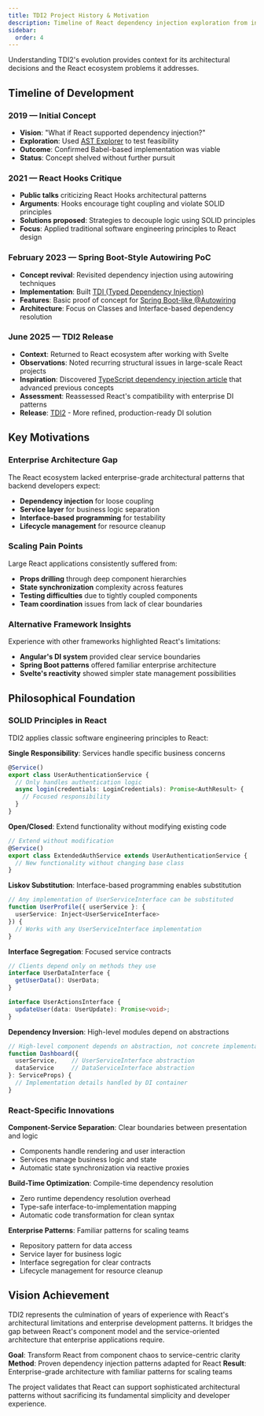 ```yaml
---
title: TDI2 Project History & Motivation
description: Timeline of React dependency injection exploration from initial concept to TDI2 release
sidebar:
  order: 4
---
```


Understanding TDI2's evolution provides context for its architectural decisions and the React ecosystem problems it addresses.

## Timeline of Development

### 2019 — Initial Concept
- **Vision**: "What if React supported dependency injection?"
- **Exploration**: Used [AST Explorer](https://astexplorer.net/) to test feasibility
- **Outcome**: Confirmed Babel-based implementation was viable
- **Status**: Concept shelved without further pursuit

### 2021 — React Hooks Critique
- **Public talks** criticizing React Hooks architectural patterns
- **Arguments**: Hooks encourage tight coupling and violate SOLID principles
- **Solutions proposed**: Strategies to decouple logic using SOLID principles
- **Focus**: Applied traditional software engineering principles to React design

### February 2023 — Spring Boot-Style Autowiring PoC
- **Concept revival**: Revisited dependency injection using autowiring techniques
- **Implementation**: Built [TDI (Typed Dependency Injection)](https://github.com/7frank/tdi)
- **Features**: Basic proof of concept for [Spring Boot-like @Autowiring](https://www.baeldung.com/spring-autowire)
- **Architecture**: Focus on Classes and Interface-based dependency resolution

### June 2025 — TDI2 Release
- **Context**: Returned to React ecosystem after working with Svelte
- **Observations**: Noted recurring structural issues in large-scale React projects
- **Inspiration**: Discovered [TypeScript dependency injection article](https://dev.to/9zemian5/typescript-deserves-a-better-dependency-injection-framework-29bp) that advanced previous concepts
- **Assessment**: Reassessed React's compatibility with enterprise DI patterns
- **Release**: [TDI2](https://github.com/7frank/tdi2) - More refined, production-ready DI solution

## Key Motivations

### Enterprise Architecture Gap
The React ecosystem lacked enterprise-grade architectural patterns that backend developers expect:
- **Dependency injection** for loose coupling
- **Service layer** for business logic separation
- **Interface-based programming** for testability
- **Lifecycle management** for resource cleanup

### Scaling Pain Points
Large React applications consistently suffered from:
- **Props drilling** through deep component hierarchies
- **State synchronization** complexity across features
- **Testing difficulties** due to tightly coupled components
- **Team coordination** issues from lack of clear boundaries

### Alternative Framework Insights
Experience with other frameworks highlighted React's limitations:
- **Angular's DI system** provided clear service boundaries
- **Spring Boot patterns** offered familiar enterprise architecture
- **Svelte's reactivity** showed simpler state management possibilities

## Philosophical Foundation

### SOLID Principles in React
TDI2 applies classic software engineering principles to React:

**Single Responsibility**: Services handle specific business concerns
```typescript
@Service()
export class UserAuthenticationService {
  // Only handles authentication logic
  async login(credentials: LoginCredentials): Promise<AuthResult> {
    // Focused responsibility
  }
}
```

**Open/Closed**: Extend functionality without modifying existing code
```typescript
// Extend without modification
@Service()
export class ExtendedAuthService extends UserAuthenticationService {
  // New functionality without changing base class
}
```

**Liskov Substitution**: Interface-based programming enables substitution
```typescript
// Any implementation of UserServiceInterface can be substituted
function UserProfile({ userService }: { 
  userService: Inject<UserServiceInterface> 
}) {
  // Works with any UserServiceInterface implementation
}
```

**Interface Segregation**: Focused service contracts
```typescript
// Clients depend only on methods they use
interface UserDataInterface {
  getUserData(): UserData;
}

interface UserActionsInterface {
  updateUser(data: UserUpdate): Promise<void>;
}
```

**Dependency Inversion**: High-level modules depend on abstractions
```typescript
// High-level component depends on abstraction, not concrete implementation
function Dashboard({ 
  userService,    // UserServiceInterface abstraction
  dataService     // DataServiceInterface abstraction
}: ServiceProps) {
  // Implementation details handled by DI container
}
```

### React-Specific Innovations

**Component-Service Separation**: Clear boundaries between presentation and logic
- Components handle rendering and user interaction
- Services manage business logic and state
- Automatic state synchronization via reactive proxies

**Build-Time Optimization**: Compile-time dependency resolution
- Zero runtime dependency resolution overhead
- Type-safe interface-to-implementation mapping
- Automatic code transformation for clean syntax

**Enterprise Patterns**: Familiar patterns for scaling teams
- Repository pattern for data access
- Service layer for business logic
- Interface segregation for clear contracts
- Lifecycle management for resource cleanup

## Vision Achievement

TDI2 represents the culmination of years of experience with React's architectural limitations and enterprise development patterns. It bridges the gap between React's component model and the service-oriented architecture that enterprise applications require.

**Goal**: Transform React from component chaos to service-centric clarity
**Method**: Proven dependency injection patterns adapted for React
**Result**: Enterprise-grade architecture with familiar patterns for scaling teams

The project validates that React can support sophisticated architectural patterns without sacrificing its fundamental simplicity and developer experience.